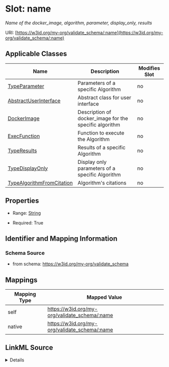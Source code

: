 

# Slot: name


_Name of the docker_image, algorithm, parameter, display_only, results_





URI: [https://w3id.org/my-org/validate_schema/:name](https://w3id.org/my-org/validate_schema/:name)



<!-- no inheritance hierarchy -->





## Applicable Classes

| Name | Description | Modifies Slot |
| --- | --- | --- |
| [TypeParameter](TypeParameter.md) | Parameters of a specific Algorithm |  no  |
| [AbstractUserInterface](AbstractUserInterface.md) | Abstract class for user interface |  no  |
| [DockerImage](DockerImage.md) | Description of docker_image for the specific algorithm |  no  |
| [ExecFunction](ExecFunction.md) | Function to execute the Algorithm |  no  |
| [TypeResults](TypeResults.md) | Results of a specific Algorithm |  no  |
| [TypeDisplayOnly](TypeDisplayOnly.md) | Display only parameters of a specific Algorithm |  no  |
| [TypeAlgorithmFromCitation](TypeAlgorithmFromCitation.md) | Algorithm's citations |  no  |







## Properties

* Range: [String](String.md)

* Required: True





## Identifier and Mapping Information







### Schema Source


* from schema: https://w3id.org/my-org/validate_schema




## Mappings

| Mapping Type | Mapped Value |
| ---  | ---  |
| self | https://w3id.org/my-org/validate_schema/:name |
| native | https://w3id.org/my-org/validate_schema/:name |




## LinkML Source

<details>
```yaml
name: name
description: Name of the docker_image, algorithm, parameter, display_only, results
from_schema: https://w3id.org/my-org/validate_schema
rank: 1000
alias: name
domain_of:
- AbstractUserInterface
- ExecFunction
- DockerImage
- TypeAlgorithmFromCitation
range: string
required: true

```
</details>